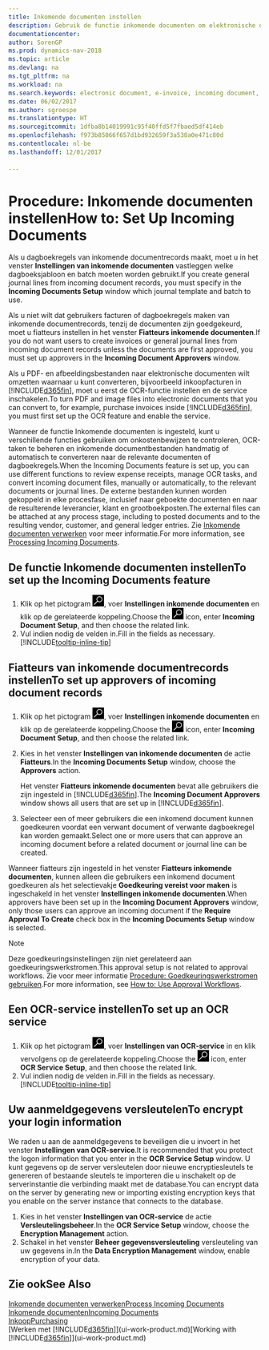 ```yaml
---
title: Inkomende documenten instellen
description: Gebruik de functie inkomende documenten om elektronische documenten te maken, OCR-taken te beheren, facturen te importeren en afbeeldingsbestanden te converteren.
documentationcenter: 
author: SorenGP
ms.prod: dynamics-nav-2018
ms.topic: article
ms.devlang: na
ms.tgt_pltfrm: na
ms.workload: na
ms.search.keywords: electronic document, e-invoice, incoming document, OCR, ecommerce, document exchange, import invoice
ms.date: 06/02/2017
ms.author: sgroespe
ms.translationtype: HT
ms.sourcegitcommit: 1dfba8b14019991c95f40ffd5f7fbaed5df414eb
ms.openlocfilehash: f973b85066f657d1bd932659f3a538a0e471c80d
ms.contentlocale: nl-be
ms.lasthandoff: 12/01/2017

---
```

# <a name="how-to-set-up-incoming-documents"></a><span data-ttu-id="99fe9-103">Procedure: Inkomende documenten instellen</span><span class="sxs-lookup"><span data-stu-id="99fe9-103">How to: Set Up Incoming Documents</span></span>
<span data-ttu-id="99fe9-104">Als u dagboekregels van inkomende documentrecords maakt, moet u in het venster **Instellingen van inkomende documenten** vastleggen welke dagboeksjabloon en batch moeten worden gebruikt.</span><span class="sxs-lookup"><span data-stu-id="99fe9-104">If you create general journal lines from incoming document records, you must specify in the **Incoming Documents Setup** window which journal template and batch to use.</span></span>

<span data-ttu-id="99fe9-105">Als u niet wilt dat gebruikers facturen of dagboekregels maken van inkomende documentrecords, tenzij de documenten zijn goedgekeurd, moet u fiatteurs instellen in het venster **Fiatteurs inkomende documenten**.</span><span class="sxs-lookup"><span data-stu-id="99fe9-105">If you do not want users to create invoices or general journal lines from incoming document records unless the documents are first approved, you must set up approvers in the **Incoming Document Approvers** window.</span></span>

<span data-ttu-id="99fe9-106">Als u PDF- en afbeeldingsbestanden naar elektronische documenten wilt omzetten waarnaar u kunt converteren, bijvoorbeeld inkoopfacturen in [!INCLUDE[d365fin](includes/d365fin_md.md)], moet u eerst de OCR-functie instellen en de service inschakelen.</span><span class="sxs-lookup"><span data-stu-id="99fe9-106">To turn PDF and image files into electronic documents that you can convert to, for example, purchase invoices inside [!INCLUDE[d365fin](includes/d365fin_md.md)], you must first set up the OCR feature and enable the service.</span></span>

<span data-ttu-id="99fe9-107">Wanneer de functie Inkomende documenten is ingesteld, kunt u verschillende functies gebruiken om onkostenbewijzen te controleren, OCR-taken te beheren en inkomende documentbestanden handmatig of automatisch te converteren naar de relevante documenten of dagboekregels.</span><span class="sxs-lookup"><span data-stu-id="99fe9-107">When the Incoming Documents feature is set up, you can use different functions to review expense receipts, manage OCR tasks, and convert incoming document files, manually or automatically, to the relevant documents or journal lines.</span></span> <span data-ttu-id="99fe9-108">De externe bestanden kunnen worden gekoppeld in elke procesfase, inclusief naar geboekte documenten en naar de resulterende leverancier, klant en grootboekposten.</span><span class="sxs-lookup"><span data-stu-id="99fe9-108">The external files can be attached at any process stage, including to posted documents and to the resulting vendor, customer, and general ledger entries.</span></span> <span data-ttu-id="99fe9-109">Zie [Inkomende documenten verwerken](across-process-income-documents.md) voor meer informatie.</span><span class="sxs-lookup"><span data-stu-id="99fe9-109">For more information, see [Processing Incoming Documents](across-process-income-documents.md).</span></span>

## <a name="to-set-up-the-incoming-documents-feature"></a><span data-ttu-id="99fe9-110">De functie Inkomende documenten instellen</span><span class="sxs-lookup"><span data-stu-id="99fe9-110">To set up the Incoming Documents feature</span></span>
1. <span data-ttu-id="99fe9-111">Klik op het pictogram ![Zoeken naar pagina of rapport](media/ui-search/search_small.png "pictogram Zoeken naar pagina of rapport"), voer **Instellingen inkomende documenten** en klik op de gerelateerde koppeling.</span><span class="sxs-lookup"><span data-stu-id="99fe9-111">Choose the ![Search for Page or Report](media/ui-search/search_small.png "Search for Page or Report icon") icon, enter **Incoming Document Setup**, and then choose the related link.</span></span>
2. <span data-ttu-id="99fe9-112">Vul indien nodig de velden in.</span><span class="sxs-lookup"><span data-stu-id="99fe9-112">Fill in the fields as necessary.</span></span> [!INCLUDE[tooltip-inline-tip](includes/tooltip-inline-tip_md.md)]

## <a name="to-set-up-approvers-of-incoming-document-records"></a><span data-ttu-id="99fe9-113">Fiatteurs van inkomende documentrecords instellen</span><span class="sxs-lookup"><span data-stu-id="99fe9-113">To set up approvers of incoming document records</span></span>
1. <span data-ttu-id="99fe9-114">Klik op het pictogram ![Zoeken naar pagina of rapport](media/ui-search/search_small.png "pictogram Zoeken naar pagina of rapport"), voer **Instellingen inkomende documenten** en klik op de gerelateerde koppeling.</span><span class="sxs-lookup"><span data-stu-id="99fe9-114">Choose the ![Search for Page or Report](media/ui-search/search_small.png "Search for Page or Report icon") icon, enter **Incoming Document Setup**, and then choose the related link.</span></span>  
2. <span data-ttu-id="99fe9-115">Kies in het venster **Instellingen van inkomende documenten** de actie **Fiatteurs**.</span><span class="sxs-lookup"><span data-stu-id="99fe9-115">In the **Incoming Documents Setup** window, choose the **Approvers** action.</span></span>

    <span data-ttu-id="99fe9-116">Het venster **Fiatteurs inkomende documenten** bevat alle gebruikers die zijn ingesteld in [!INCLUDE[d365fin](includes/d365fin_md.md)].</span><span class="sxs-lookup"><span data-stu-id="99fe9-116">The **Incoming Document Approvers** window shows all users that are set up in [!INCLUDE[d365fin](includes/d365fin_md.md)].</span></span>  
3. <span data-ttu-id="99fe9-117">Selecteer een of meer gebruikers die een inkomend document kunnen goedkeuren voordat een verwant document of verwante dagboekregel kan worden gemaakt.</span><span class="sxs-lookup"><span data-stu-id="99fe9-117">Select one or more users that can approve an incoming document before a related document or journal line can be created.</span></span>

<span data-ttu-id="99fe9-118">Wanneer fiatteurs zijn ingesteld in het venster **Fiatteurs inkomende documenten**, kunnen alleen die gebruikers een inkomend document goedkeuren als het selectievakje **Goedkeuring vereist voor maken** is ingeschakeld in het venster **Instellingen inkomende documenten**.</span><span class="sxs-lookup"><span data-stu-id="99fe9-118">When approvers have been set up in the **Incoming Document Approvers** window, only those users can approve an incoming document if the **Require Approval To Create** check box in the **Incoming Documents Setup** window is selected.</span></span>

> [!NOTE]  
>   <span data-ttu-id="99fe9-119">Deze goedkeuringsinstellingen zijn niet gerelateerd aan goedkeuringswerkstromen.</span><span class="sxs-lookup"><span data-stu-id="99fe9-119">This approval setup is not related to approval workflows.</span></span> <span data-ttu-id="99fe9-120">Zie voor meer informatie [Procedure: Goedkeuringswerkstromen gebruiken](across-how-use-approval-workflows.md).</span><span class="sxs-lookup"><span data-stu-id="99fe9-120">For more information, see [How to: Use Approval Workflows](across-how-use-approval-workflows.md).</span></span>

## <a name="to-set-up-an-ocr-service"></a><span data-ttu-id="99fe9-121">Een OCR-service instellen</span><span class="sxs-lookup"><span data-stu-id="99fe9-121">To set up an OCR service</span></span>
1. <span data-ttu-id="99fe9-122">Klik op het pictogram ![Zoeken naar pagina of rapport](media/ui-search/search_small.png "pictogram Zoeken naar pagina of rapport"), voer **Instellingen van OCR-service** in en klik vervolgens op de gerelateerde koppeling.</span><span class="sxs-lookup"><span data-stu-id="99fe9-122">Choose the ![Search for Page or Report](media/ui-search/search_small.png "Search for Page or Report icon") icon, enter **OCR Service Setup**, and then choose the related link.</span></span>
2. <span data-ttu-id="99fe9-123">Vul indien nodig de velden in.</span><span class="sxs-lookup"><span data-stu-id="99fe9-123">Fill in the fields as necessary.</span></span> [!INCLUDE[tooltip-inline-tip](includes/tooltip-inline-tip_md.md)]

## <a name="to-encrypt-your-login-information"></a><span data-ttu-id="99fe9-124">Uw aanmeldgegevens versleutelen</span><span class="sxs-lookup"><span data-stu-id="99fe9-124">To encrypt your login information</span></span>
<span data-ttu-id="99fe9-125">We raden u aan de aanmeldgegevens te beveiligen die u invoert in het venster **Instellingen van OCR-service**.</span><span class="sxs-lookup"><span data-stu-id="99fe9-125">It is recommended that you protect the logon information that you enter in the **OCR Service Setup** window.</span></span> <span data-ttu-id="99fe9-126">U kunt gegevens op de server versleutelen door nieuwe encryptiesleutels te genereren of bestaande sleutels te importeren die u inschakelt op de serverinstantie die verbinding maakt met de database.</span><span class="sxs-lookup"><span data-stu-id="99fe9-126">You can encrypt data on the server by generating new or importing existing encryption keys that you enable on the server instance that connects to the database.</span></span>

1. <span data-ttu-id="99fe9-127">Kies in het venster **Instellingen van OCR-service** de actie **Versleutelingsbeheer**.</span><span class="sxs-lookup"><span data-stu-id="99fe9-127">In the **OCR Service Setup** window, choose the **Encryption Management** action.</span></span>
2. <span data-ttu-id="99fe9-128">Schakel in het venster **Beheer gegevensversleuteling** versleuteling van uw gegevens in.</span><span class="sxs-lookup"><span data-stu-id="99fe9-128">In the **Data Encryption Management** window, enable encryption of your data.</span></span>

## <a name="see-also"></a><span data-ttu-id="99fe9-129">Zie ook</span><span class="sxs-lookup"><span data-stu-id="99fe9-129">See Also</span></span>
[<span data-ttu-id="99fe9-130">Inkomende documenten verwerken</span><span class="sxs-lookup"><span data-stu-id="99fe9-130">Process Incoming Documents</span></span>](across-process-income-documents.md)  
[<span data-ttu-id="99fe9-131">Inkomende documenten</span><span class="sxs-lookup"><span data-stu-id="99fe9-131">Incoming Documents</span></span>](across-income-documents.md)  
[<span data-ttu-id="99fe9-132">Inkoop</span><span class="sxs-lookup"><span data-stu-id="99fe9-132">Purchasing</span></span>](purchasing-manage-purchasing.md)  
<span data-ttu-id="99fe9-133">[Werken met [!INCLUDE[d365fin](includes/d365fin_md.md)]](ui-work-product.md)</span><span class="sxs-lookup"><span data-stu-id="99fe9-133">[Working with [!INCLUDE[d365fin](includes/d365fin_md.md)]](ui-work-product.md)</span></span>

